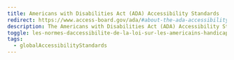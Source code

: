 ```yaml
---
title: Americans with Disabilities Act (ADA) Accessibility Standards
redirect: https://www.access-board.gov/ada/#about-the-ada-accessibility-standards
description: The Americans with Disabilities Act (ADA) Accessibility Standards outline a set of regulations and guidelines aimed at ensuring equal access and opportunities for individuals with disabilities in various aspects of public life. Enacted in 1990, the ADA prohibits discrimination against people with disabilities and mandates that public facilities, businesses, and services be accessible to everyone. The ADA Accessibility Standards provide specific criteria for the design, construction, and alteration of buildings and facilities, as well as guidelines for accessible communication, transportation, and technology. The overarching goal is to create an inclusive and barrier-free environment, fostering equal participation and integration for individuals with disabilities across diverse domains of society.
toggle: les-normes-daccessibilite-de-la-loi-sur-les-americains-handicapes-ada
tags:
  - globalAccessibilityStandards
---
```

